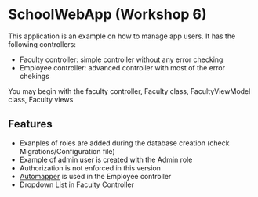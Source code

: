 # SchoolWebApp (Workshop 6)

This application is an example on how to manage app users. It has the following controllers:
- Faculty controller: simple controller without any error checking
- Employee controller: advanced controller with most of the error chekings

You may begin with the faculty controller, Faculty class, FacultyViewModel class, Faculty views

## Features
- Exanples of roles are added during the database creation (check Migrations/Configuration file)
- Example of admin user is created with the Admin role
- Authorization is not enforced in this version
- [Automapper](http://automapper.org/) is used in the Employee controller
- Dropdown List in Faculty Controller
